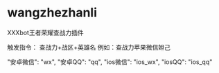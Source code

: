 # wangzhezhanli

XXXbot王者荣耀查战力插件

触发指令：
查战力+战区+英雄名
例如：查战力苹果微信妲己

  "安卓微信": "wx",
  "安卓QQ": "qq",
   "ios微信": "ios_wx",
   "iosQQ": "ios_qq"
